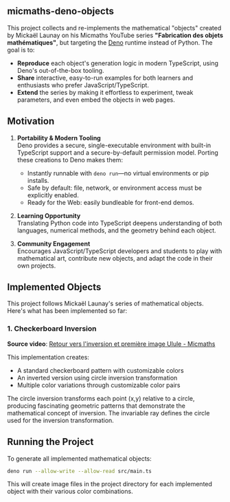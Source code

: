 ## micmaths-deno-objects

This project collects and re-implements the mathematical "objects" created by Mickaël Launay on his Micmaths YouTube series **"Fabrication des objets mathématiques"**, but targeting the [Deno](https://deno.land/) runtime instead of Python. The goal is to:

- **Reproduce** each object's generation logic in modern TypeScript, using Deno's out-of-the-box tooling.
- **Share** interactive, easy-to-run examples for both learners and enthusiasts who prefer JavaScript/TypeScript.
- **Extend** the series by making it effortless to experiment, tweak parameters, and even embed the objects in web pages.

## Motivation

1. **Portability & Modern Tooling**  
   Deno provides a secure, single-executable environment with built-in TypeScript support and a secure-by-default permission model. Porting these creations to Deno makes them:
    - Instantly runnable with `deno run`—no virtual environments or pip installs.
    - Safe by default: file, network, or environment access must be explicitly enabled.
    - Ready for the Web: easily bundleable for front-end demos.

2. **Learning Opportunity**  
   Translating Python code into TypeScript deepens understanding of both languages, numerical methods, and the geometry behind each object.

3. **Community Engagement**  
   Encourages JavaScript/TypeScript developers and students to play with mathematical art, contribute new objects, and adapt the code in their own projects.

## Implemented Objects

This project follows Mickaël Launay's series of mathematical objects. Here's what has been implemented so far:

### 1. Checkerboard Inversion

**Source video**: [Retour vers l'inversion et première image Ulule - Micmaths](https://www.youtube.com/watch?v=AalmiaowRxY&t=5190s)

This implementation creates:
- A standard checkerboard pattern with customizable colors
- An inverted version using circle inversion transformation
- Multiple color variations through customizable color pairs

The circle inversion transforms each point (x,y) relative to a circle, producing fascinating geometric patterns that demonstrate the mathematical concept of inversion. The invariable ray defines the circle used for the inversion transformation.

## Running the Project

To generate all implemented mathematical objects:

```bash
deno run --allow-write --allow-read src/main.ts
```

This will create image files in the project directory for each implemented object with their various color combinations.
